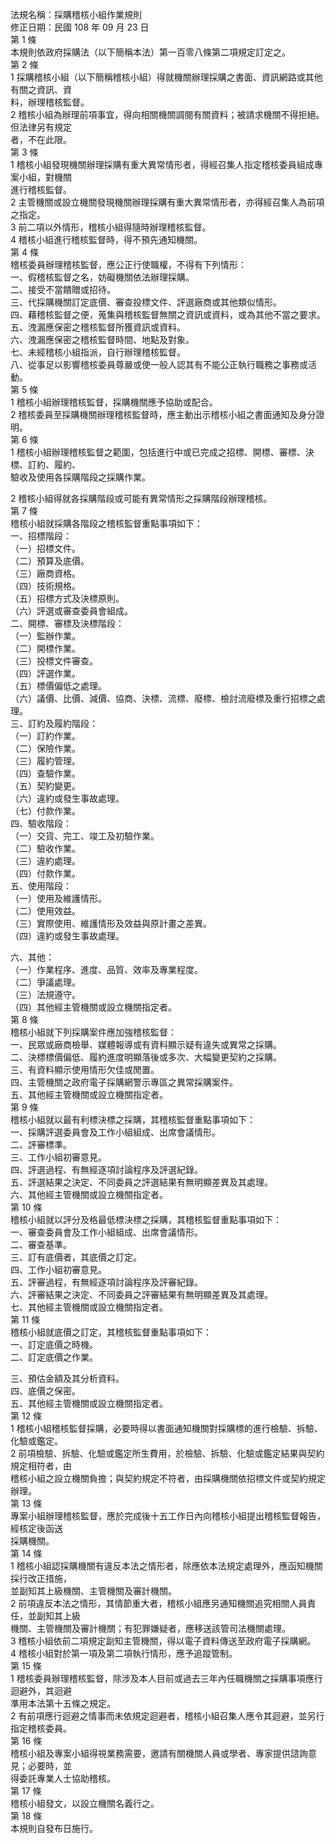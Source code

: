 法規名稱：採購稽核小組作業規則  
修正日期：民國 108 年 09 月 23 日  
第 1 條  
本規則依政府採購法（以下簡稱本法）第一百零八條第二項規定訂定之。  
第 2 條  
1 採購稽核小組（以下簡稱稽核小組）得就機關辦理採購之書面、資訊網路或其他有關之資訊、資  
料，辦理稽核監督。  
2 稽核小組為辦理前項事宜，得向相關機關調閱有關資料；被請求機關不得拒絕。但法律另有規定  
者，不在此限。  
第 3 條  
1 稽核小組發現機關辦理採購有重大異常情形者，得經召集人指定稽核委員組成專案小組，對機關  
進行稽核監督。  
2 主管機關或設立機關發現機關辦理採購有重大異常情形者，亦得經召集人為前項之指定。  
3 前二項以外情形，稽核小組得隨時辦理稽核監督。  
4 稽核小組進行稽核監督時，得不預先通知機關。  
第 4 條  
稽核委員辦理稽核監督，應公正行使職權，不得有下列情形：  
一、假稽核監督之名，妨礙機關依法辦理採購。  
二、接受不當饋贈或招待。  
三、代採購機關訂定底價、審查投標文件、評選廠商或其他類似情形。  
四、藉稽核監督之便，蒐集與稽核監督無關之資訊或資料，或為其他不當之要求。  
五、洩漏應保密之稽核監督所獲資訊或資料。  
六、洩漏應保密之稽核監督時間、地點及對象。  
七、未經稽核小組指派，自行辦理稽核監督。  
八、從事足以影響稽核委員尊嚴或使一般人認其有不能公正執行職務之事務或活動。  
第 5 條  
1 稽核小組辦理稽核監督，採購機關應予協助或配合。  
2 稽核委員至採購機關辦理稽核監督時，應主動出示稽核小組之書面通知及身分證明。  
第 6 條  
1 稽核小組辦理稽核監督之範圍，包括進行中或已完成之招標、開標、審標、決標、訂約、履約、  
驗收及使用各採購階段之採購作業。  


2 稽核小組得就各採購階段或可能有異常情形之採購階段辦理稽核。  
第 7 條  
稽核小組就採購各階段之稽核監督重點事項如下：  
一、招標階段：  
（一）招標文件。  
（二）預算及底價。  
（三）廠商資格。  
（四）技術規格。  
（五）招標方式及決標原則。  
（六）評選或審查委員會組成。  
二、開標、審標及決標階段：  
（一）監辦作業。  
（二）開標作業。  
（三）投標文件審查。  
（四）評選作業。  
（五）標價偏低之處理。  
（六）議價、比價、減價、協商、決標、流標、廢標、檢討流廢標及重行招標之處理。  
三、訂約及履約階段：  
（一）訂約作業。  
（二）保險作業。  
（三）履約管理。  
（四）查驗作業。  
（五）契約變更。  
（六）違約或發生事故處理。  
（七）付款作業。  
四、驗收階段：  
（一）交貨、完工、竣工及初驗作業。  
（二）驗收作業。  
（三）違約處理。  
（四）付款作業。  
五、使用階段：  
（一）使用及維護情形。  
（二）使用效益。  
（三）實際使用、維護情形及效益與原計畫之差異。  
（四）違約或發生事故處理。  


六、其他：  
（一）作業程序、進度、品質、效率及專業程度。  
（二）爭議處理。  
（三）法規遵守。  
（四）其他經主管機關或設立機關指定者。  
第 8 條  
稽核小組就下列採購案件應加強稽核監督：  
一、民眾或廠商檢舉、媒體報導或有資料顯示疑有違失或異常之採購。  
二、決標標價偏低、履約進度明顯落後或多次、大幅變更契約之採購。  
三、有資料顯示使用情形欠佳或閒置。  
四、主管機關之政府電子採購網警示專區之異常採購案件。  
五、其他經主管機關或設立機關指定者。  
第 9 條  
稽核小組就以最有利標決標之採購，其稽核監督重點事項如下：  
一、採購評選委員會及工作小組組成、出席會議情形。  
二、評審標準。  
三、工作小組初審意見。  
四、評選過程、有無經逐項討論程序及評選紀錄。  
五、評選結果之決定、不同委員之評選結果有無明顯差異及其處理。  
六、其他經主管機關或設立機關指定者。  
第 10 條  
稽核小組就以評分及格最低標決標之採購，其稽核監督重點事項如下：  
一、審查委員會及工作小組組成、出席會議情形。  
二、審查基準。  
三、訂有底價者，其底價之訂定。  
四、工作小組初審意見。  
五、評審過程，有無經逐項討論程序及評審紀錄。  
六、評審結果之決定、不同委員之評審結果有無明顯差異及其處理。  
七、其他經主管機關或設立機關指定者。  
第 11 條  
稽核小組就底價之訂定，其稽核監督重點事項如下：  
一、訂定底價之時機。  
二、訂定底價之作業。  


三、預估金額及其分析資料。  
四、底價之保密。  
五、其他經主管機關或設立機關指定者。  
第 12 條  
1 稽核小組稽核監督採購，必要時得以書面通知機關對採購標的進行檢驗、拆驗、化驗或鑑定。  
2 前項檢驗、拆驗、化驗或鑑定所生費用，於檢驗、拆驗、化驗或鑑定結果與契約規定相符者，由  
稽核小組之設立機關負擔；與契約規定不符者，由採購機關依招標文件或契約規定辦理。  
第 13 條  
專案小組辦理稽核監督，應於完成後十五工作日內向稽核小組提出稽核監督報告，經核定後函送  
採購機關。  
第 14 條  
1 稽核小組認採購機關有違反本法之情形者，除應依本法規定處理外，應函知機關採行改正措施，  
並副知其上級機關、主管機關及審計機關。  
2 前項違反本法之情形，其情節重大者，稽核小組應另通知機關追究相關人員責任，並副知其上級  
機關、主管機關及審計機關；有犯罪嫌疑者，應移送該管司法機關處理。  
3 稽核小組依前二項規定副知主管機關，得以電子資料傳送至政府電子採購網。  
4 稽核小組對於第一項及第二項執行情形，應予追蹤管制。  
第 15 條  
1 稽核委員辦理稽核監督，除涉及本人目前或過去三年內任職機關之採購事項應行迴避外，其迴避  
準用本法第十五條之規定。  
2 有前項應行迴避之情事而未依規定迴避者，稽核小組召集人應令其迴避，並另行指定稽核委員。  
第 16 條  
稽核小組及專案小組得視業務需要，邀請有關機關人員或學者、專家提供諮詢意見；必要時，並  
得委託專業人士協助稽核。  
第 17 條  
稽核小組發文，以設立機關名義行之。  
第 18 條  
本規則自發布日施行。  



